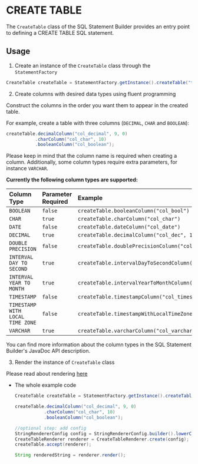 # CREATE TABLE

The `CreateTable` class of the SQL Statement Builder provides an entry 
point to defining a CREATE TABLE SQL statement.

## Usage

1. Create an instance of the `CreateTable` class through the `StatementFactory`

  ```java
  CreateTable createTable = StatementFactory.getInstance().createTable("tableName");
  ```

2. Create columns with desired data types using fluent programming

  Construct the columns in the order you want them to appear in the created table.

  For example, create a table with three columns (`DECIMAL`, `CHAR` and `BOOLEAN`):

  ```java
  createTable.decimalColumn("col_decimal", 9, 0)
             .charColumn("col_char", 10)
             .booleanColumn("col_boolean");
  ```

  Please keep in mind that the column name is required when creating a column.
  Additionally, some column types require extra parameters, for instance
  `VARCHAR`.

  **Currently the following column types are supported:**

  | Column Type                      | Parameter Required | Example                                                          |
  |:---------------------------------|:-------------------|:-----------------------------------------------------------------|
  |``BOOLEAN``                       | ``false``          | `createTable.booleanColumn("col_bool")`                          |
  |``CHAR``                          | ``true``           | `createTable.charColumn("col_char")`                             |
  |``DATE``                          | ``false``          | `createTable.dateColumn("col_date")`                             |
  |``DECIMAL``                       | ``true``           | `createTable.decimalColumn("col_dec", 18, 0)`                    |
  |``DOUBLE PRECISION``              | ``false``          | `createTable.doublePrecisionColumn("col_double_precision")`      |
  |``INTERVAL DAY TO SECOND``        | ``true``           | `createTable.intervalDayToSecondColumn("col_intdaytosec", 2, 3)` |
  |``INTERVAL YEAR TO MONTH``        | ``true``           | `createTable.intervalYearToMonthColumn("col_intyeartomonth", 2)` |
  |``TIMESTAMP``                     | ``false``          | `createTable.timestampColumn("col_timestamp")`                   |
  |``TIMESTAMP WITH LOCAL TIME ZONE``| ``false``          | `createTable.timestampWithLocalTimeZoneColumn("col_tswithzone")` |
  |``VARCHAR``                       | ``true``           | `createTable.varcharColumn("col_varchar", 100)`                  |

  You can find more information about the column types in the SQL Statement Builder's JavaDoc API description.

3. Render the instance of `CreateTable` class

Please read about rendering [here](../rendering.md)


- The whole example code

  ```java
  CreateTable createTable = StatementFactory.getInstance().createTable("tableName");

  createTable.decimalColumn("col_decimal", 9, 0)
             .charColumn("col_char", 10)
             .booleanColumn("col_boolean");

  //optional step: add config
  StringRendererConfig config = StringRendererConfig.builder().lowerCase(true).build();
  CreateTableRenderer renderer = CreateTableRenderer.create(config);
  createTable.accept(renderer);

  String renderedString = renderer.render();
  ```